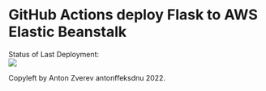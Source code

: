 # GitHub Actions deploy Flask to AWS Elastic Beanstalk




Status of Last Deployment:<br>
<img src="https://github.com/antonffeksdnu/github-actions-part-2-cicd-to-aws/workflows/CI-CD-Pipeline-to-AWS-ElasticBeastalk/badge.svg?branch=master"><br>


Copyleft by Anton  Zverev  antonffeksdnu 2022.
